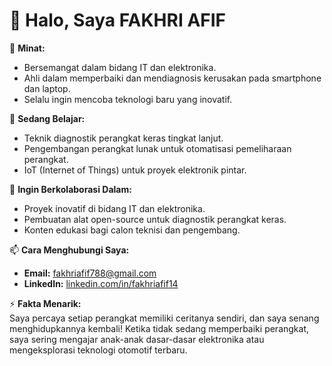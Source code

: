 # 👋 Halo, Saya FAKHRI AFIF

👀 **Minat:**  
- Bersemangat dalam bidang IT dan elektronika.  
- Ahli dalam memperbaiki dan mendiagnosis kerusakan pada smartphone dan laptop.  
- Selalu ingin mencoba teknologi baru yang inovatif.  

🌱 **Sedang Belajar:**  
- Teknik diagnostik perangkat keras tingkat lanjut.  
- Pengembangan perangkat lunak untuk otomatisasi pemeliharaan perangkat.  
- IoT (Internet of Things) untuk proyek elektronik pintar.  

💞️ **Ingin Berkolaborasi Dalam:**  
- Proyek inovatif di bidang IT dan elektronika.  
- Pembuatan alat open-source untuk diagnostik perangkat keras.  
- Konten edukasi bagi calon teknisi dan pengembang.  

📫 **Cara Menghubungi Saya:**  
- **Email:** fakhriafif788@gmail.com  
- **LinkedIn:** [linkedin.com/in/fakhriafif14](https://linkedin.com/in/fakhriafif14)   

⚡ **Fakta Menarik:**  
Saya percaya setiap perangkat memiliki ceritanya sendiri, dan saya senang menghidupkannya kembali! Ketika tidak sedang memperbaiki perangkat, saya sering mengajar anak-anak dasar-dasar elektronika atau mengeksplorasi teknologi otomotif terbaru.  
